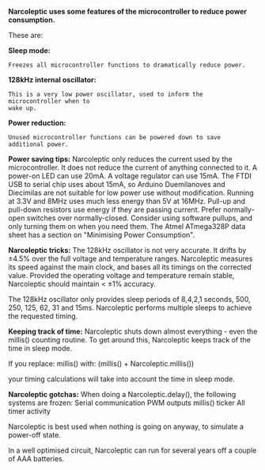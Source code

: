 <b>Narcoleptic uses some features of the microcontroller to reduce power consumption.</b>

These are:

  <b>Sleep mode:</b>

    Freezes all microcontroller functions to dramatically reduce power.
    
  <b>128kHz internal oscillator:</b>

    This is a very low power oscillator, used to inform the microcontroller when to
    wake up.

  <b>Power reduction:</b>
    
    Unused microcontroller functions can be powered down to save additional power.


<b>Power saving tips:</b>
  Narcoleptic only reduces the current used by the microcontroller. It does not
    reduce the current of anything connected to it.
  A power-on LED can use 20mA.
  A voltage regulator can use 15mA.
  The FTDI USB to serial chip uses about 15mA, so Arduino Duemilanoves and
    Diecimilas are not suitable for low power use without modification.
  Running at 3.3V and 8MHz uses much less energy than 5V at 16MHz.
  Pull-up and pull-down resistors use energy if they are passing current. Prefer
    normally-open switches over normally-closed. Consider using software pullups,
    and only turning them on when you need them.
  The Atmel ATmega328P data sheet has a section on "Minimising Power Consumption".

<b>Narcoleptic tricks:</b>
  The 128kHz oscillator is not very accurate. It drifts by ±4.5% over the full
  voltage and temperature ranges. Narcoleptic measures its speed against the main
  clock, and bases all its timings on the corrected value. Provided the operating
  voltage and temperature remain stable, Narcoleptic should maintain < ±1% accuracy.

  The 128kHz oscillator only provides sleep periods of 8,4,2,1 seconds, 500, 250,
  125, 62, 31 and 15ms. Narcoleptic performs multiple sleeps to achieve the requested
  timing.

<b>Keeping track of time:</b>
  Narcoleptic shuts down almost everything - even the millis() counting routine.
  To get around this, Narcoleptic keeps track of the time in sleep mode.
  
  If you replace: millis()
  with:           (millis() + Narcoleptic.millis())

  your timing calculations will take into account the time in sleep mode.


<b>Narcoleptic gotchas:</b>
  When doing a Narcoleptic.delay(), the following systems are frozen:
    Serial communication
    PWM outputs
    millis() ticker
    All timer activity
  
  Narcoleptic is best used when nothing is going on anyway, to simulate a power-off
  state.
  
  In a well optimised circuit, Narcoleptic can run for several years off
  a couple of AAA batteries.
